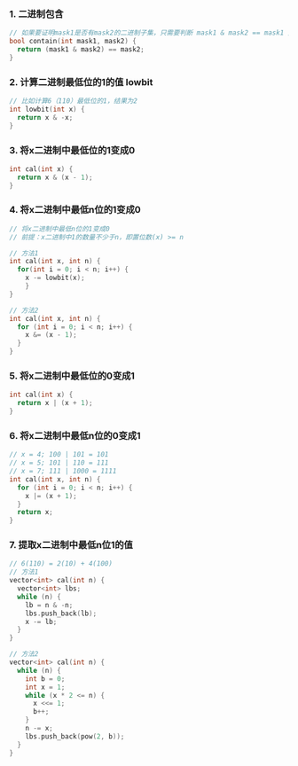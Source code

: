 ### 1. 二进制包含

```cpp
// 如果要证明mask1是否有mask2的二进制子集，只需要判断 mask1 & mask2 == mask1 是否成立即可
bool contain(int mask1, mask2) {
  return (mask1 & mask2) == mask2;
}
```



### 2. 计算二进制最低位的1的值  lowbit

```cpp
// 比如计算6（110）最低位的1，结果为2 
int lowbit(int x) {
  return x & -x;
}
```



### 3. 将x二进制中最低位的1变成0

```cpp
int cal(int x) {
  return x & (x - 1);
}
```



### 4. 将x二进制中最低n位的1变成0

```cpp
// 将x二进制中最低n位的1变成0
// 前提：x二进制中1的数量不少于n，即置位数(x) >= n

// 方法1
int cal(int x, int n) {
  for(int i = 0; i < n; i++) {
  	x -= lowbit(x);
	}
}

// 方法2
int cal(int x, int n) {
  for (int i = 0; i < n; i++) {
    x &= (x - 1);
  }
}
```



### 5. 将x二进制中最低位的0变成1

```cpp
int cal(int x) {
  return x | (x + 1);
}
```



### 6. 将x二进制中最低n位的0变成1

```cpp
// x = 4; 100 | 101 = 101
// x = 5; 101 | 110 = 111
// x = 7; 111 | 1000 = 1111
int cal(int x, int n) {
  for (int i = 0; i < n; i++) {
    x |= (x + 1);
  }
  return x;
}
```



### 7. 提取x二进制中最低n位1的值

```cpp
// 6(110) = 2(10) + 4(100)
// 方法1
vector<int> cal(int n) {
  vector<int> lbs;
  while (n) {
    lb = n & -n;
    lbs.push_back(lb);
    x -= lb;
  }
}

// 方法2
vector<int> cal(int n) {
  while (n) {
    int b = 0;
  	int x = 1;
    while (x * 2 <= n) {
      x <<= 1;
      b++;
    }
    n -= x;
    lbs.push_back(pow(2, b));
  }
}
```







